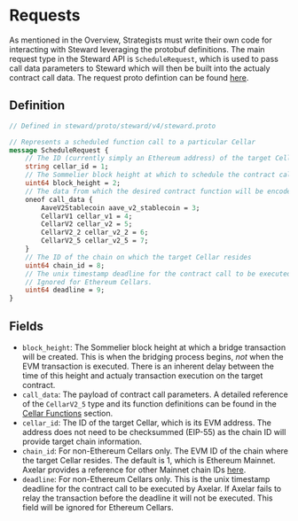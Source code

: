 # Requests

As mentioned in the Overview, Strategists must write their own code for interacting with Steward leveraging the protobuf definitions. The main request type in the Steward API is `ScheduleRequest`, which is used to pass call data parameters to Steward which will then be built into the actualy contract call data.
The request proto defintion can be found [here]().

## Definition

```protobuf
// Defined in steward/proto/steward/v4/steward.proto

// Represents a scheduled function call to a particular Cellar
message ScheduleRequest {
    // The ID (currently simply an Ethereum address) of the target Cellar
    string cellar_id = 1;
    // The Sommelier block height at which to schedule the contract call
    uint64 block_height = 2;
    // The data from which the desired contract function will be encoded
    oneof call_data {
        AaveV2Stablecoin aave_v2_stablecoin = 3;
        CellarV1 cellar_v1 = 4;
        CellarV2 cellar_v2 = 5;
        CellarV2_2 cellar_v2_2 = 6;
        CellarV2_5 cellar_v2_5 = 7;
    }
    // The ID of the chain on which the target Cellar resides
    uint64 chain_id = 8;
    // The unix timestamp deadline for the contract call to be executed.
    // Ignored for Ethereum Cellars.
    uint64 deadline = 9;
}
```

## Fields

- `block_height`: The Sommelier block height at which a bridge transaction will be created. This is when the bridging process begins, *not* when the EVM transaction is executed. There is an inherent delay between the time of this height and actualy transaction execution on the target contract.
- `call_data`: The payload of contract call parameters. A detailed reference of the `CellarV2_5` type and its function definitions can be found in the [Cellar Functions](./cellar_functions.md) section.
- `cellar_id`: The ID of the target Cellar, which is its EVM address. The address does not need to be checksummed (EIP-55) as the chain ID will provide target chain information.
- `chain_id`: For non-Ethereum Cellars only. The EVM ID of the chain where the target Cellar resides. The default is 1, which is Ethereum Mainnet. Axelar provides a reference for other Mainnet chain IDs [here](https://docs.axelar.dev/resources/contract-addresses/mainnet).
- `deadline`: For non-Ethereum Cellars only. This is the unix timestamp deadline for the contract call to be executed by Axelar. If Axelar fails to relay the transaction before the deadline it will not be executed. This field will be ignored for Ethereum Cellars.
